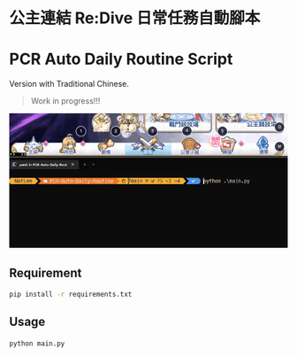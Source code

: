 # 公主連結 Re:Dive 日常任務自動腳本

# PCR Auto Daily Routine Script

Version with Traditional Chinese.

> Work in progress!!!

![back-to-home](./docs/back-to-home-demo.gif)

## Requirement

```bash
pip install -r requirements.txt
```

## Usage

```bash
python main.py
```
